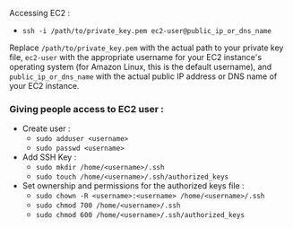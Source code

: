 Accessing EC2 :
- `ssh -i /path/to/private_key.pem ec2-user@public_ip_or_dns_name`

Replace `/path/to/private_key.pem` with the actual path to your private key file, `ec2-user` with the appropriate username for your EC2 instance's operating system (for Amazon Linux, this is the default username), and `public_ip_or_dns_name` with the actual public IP address or DNS name of your EC2 instance.


### Giving people access to EC2 user : 
- Create user : 
	- `sudo adduser <username>`
	- `sudo passwd <username>`
- Add SSH Key : 
	- `sudo mkdir /home/<username>/.ssh `
	- `sudo touch /home/<username>/.ssh/authorized_keys`
- Set ownership and permissions for the authorized keys file : 
	- `sudo chown -R <username>:<username> /home/<username>/.ssh `
	- `sudo chmod 700 /home/<username>/.ssh `
	- `sudo chmod 600 /home/<username>/.ssh/authorized_keys`